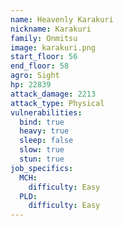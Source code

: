 ```yaml
---
name: Heavenly Karakuri
nickname: Karakuri
family: Onmitsu
image: karakuri.png
start_floor: 56
end_floor: 58
agro: Sight
hp: 22839
attack_damage: 2213
attack_type: Physical
vulnerabilities:
  bind: true
  heavy: true
  sleep: false
  slow: true
  stun: true
job_specifics:
  MCH:
    difficulty: Easy
  PLD:
    difficulty: Easy
---
```

